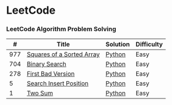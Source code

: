 # LeetCode
### LeetCode Algorithm Problem Solving


| # | Title | Solution | Difficulty |
|---| ----- | -------- | ---------- |
|977|[Squares of a Sorted Array](https://leetcode.com/problems/squares-of-a-sorted-array) | [Python](./algorithms/python/SquareSortedArr/squaresSortedArr.py) |Easy|
|704|[Binary Search](https://leetcode.com/problems/binary-search/) | [Python](./algorithms/python/BinarySearch/BinarySearch.py) |Easy|
|278|[First Bad Version](https://leetcode.com/problems/first-bad-version) | [Python](./algorithms/python/FirstBadVersion/FirstBadVersion.py) |Easy|
|5|[Search Insert Position](https://leetcode.com/problems/search-insert-position) | [Python](./algorithms/python/SearchInsertPosition/searchInsertPosition.py) |Easy|
|1|[Two Sum](https://leetcode.com/problems/two-sum) | [Python](./algorithms/python/TwoSum/twoSum.py) |Easy|

